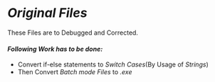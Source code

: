# **_Original Files_**

These Files are to Debugged and Corrected.
#### **_Following Work has to be done:_**

- Convert if-else statements to _Switch Cases_(By Usage of _Strings_)
- Then Convert _Batch mode Files_ to _.exe_
